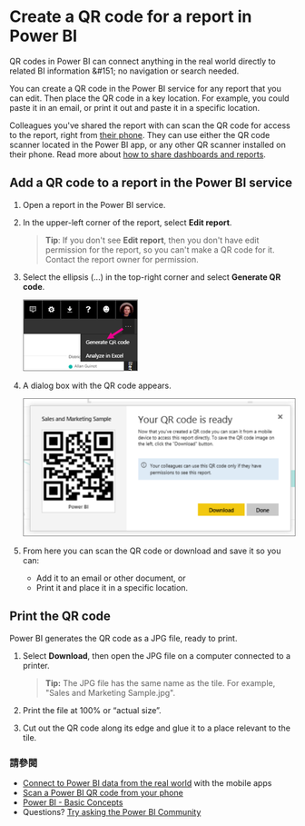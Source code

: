 <properties
   pageTitle="Create a QR code for a report"
   description="QR codes in Power BI can connect anything in the real world directly to related BI information in the Power BI mobile app, no search needed."
   services="powerbi"
   documentationCenter=""
   authors="maggiesMSFT"
   manager="mblythe"
   backup=""
   editor=""
   tags=""
   qualityFocus="no"
   qualityDate=""/>

<tags
   ms.service="powerbi"
   ms.devlang="NA"
   ms.topic="article"
   ms.tgt_pltfrm="NA"
   ms.workload="powerbi"
   ms.date="10/03/2016"
   ms.author="maggies"/>

# Create a QR code for a report in Power BI

QR codes in Power BI can connect anything in the real world directly to related BI information &amp;#151; no navigation or search needed.

You can create a QR code in the Power BI service for any report that you can edit. Then place the QR code in a key location. For example, you could paste it in an email, or print it out and paste it in a specific location. 

Colleagues you've shared the report with can scan the QR code for access to the report, right from <bpt id="p1">[</bpt>their phone<ept id="p1">](powerbi-mobile-qr-code-for-tile.md)</ept>. They can use either the QR code scanner located in the Power BI app, or any other QR scanner installed on their phone. Read more about <bpt id="p1">[</bpt>how to share dashboards and reports<ept id="p1">](powerbi-service-how-should-i-share-my-dashboard.md)</ept>.

## Add a QR code to a report in the Power BI service

1. Open a report in the Power BI service.

2. In the upper-left corner of the report, select <bpt id="p1">**</bpt>Edit report<ept id="p1">**</ept>. 

    ><bpt id="p1">**</bpt>Tip<ept id="p1">**</ept>: If you don't see <bpt id="p2">**</bpt>Edit report<ept id="p2">**</ept>, then you don't have edit permission for the report, so you can't make a QR code for it. Contact the report owner for permission.

2. Select the ellipsis (...) in the top-right corner and select <bpt id="p1">**</bpt>Generate QR code<ept id="p1">**</ept>. 

    ![](media/powerbi-service-qr-code-for-report/power-bi-service-report-qr-menu.png)

3. A dialog box with the QR code appears. 

    ![](media/powerbi-service-qr-code-for-report/powerbi_report_qrcode.png)

4. From here you can scan the QR code or download and save it so you can: 

     - Add it to an email or other document, or 
     - Print it and place it in a specific location. 

## Print the QR code

Power BI generates the QR code as a JPG file, ready to print. 

1. Select <bpt id="p1">**</bpt>Download<ept id="p1">**</ept>, then open the JPG file on a computer connected to a printer.  

    ><bpt id="p1">**</bpt>Tip:<ept id="p1">**</ept> The JPG file has the same name as the tile. For example, "Sales and Marketing Sample.jpg".

2. Print the file at 100% or “actual size”.  

3. Cut out the QR code along its edge and glue it to a place relevant to the tile. 


### 請參閱

-  <bpt id="p1">[</bpt>Connect to Power BI data from the real world<ept id="p1">](powerbi-mobile-data-in-real-world-context.md)</ept> with the mobile apps
-  [Scan a Power BI QR code from your phone](powerbi-mobile-qr-code-for-tile.md)
-  [Power BI - Basic Concepts](powerbi-service-basic-concepts.md)
- Questions? [Try asking the Power BI Community](http://community.powerbi.com/)
